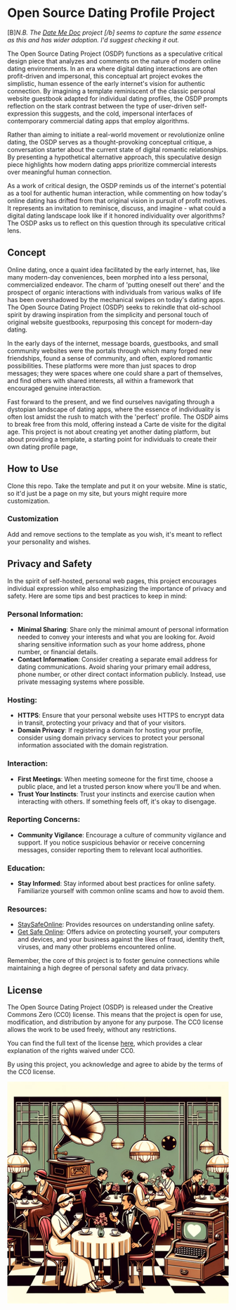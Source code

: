 # Open Source Dating Profile Project


[B]<I>N.B. The [Date Me Doc](https://dateme.directory/) project [/b] seems to capture the same essence as this and has wider adoption. I'd suggest checking it out. </i>

The Open Source Dating Project (OSDP) functions as a speculative critical design piece that analyzes and comments on the nature of modern online dating environments. In an era where digital dating interactions are often profit-driven and impersonal, this conceptual art project evokes the simplistic, human essence of the early internet's vision for authentic connection. By imagining a template reminiscent of the classic personal website guestbook adapted for individual dating profiles, the OSDP prompts reflection on the stark contrast between the type of user-driven self-expression this suggests, and the cold, impersonal interfaces of contemporary commercial dating apps that employ algorithms. 

Rather than aiming to initiate a real-world movement or revolutionize online dating, the OSDP serves as a thought-provoking conceptual critique, a conversation starter about the current state of digital romantic relationships. By presenting a hypothetical alternative approach, this speculative design piece highlights how modern dating apps prioritize commercial interests over meaningful human connection. 

As a work of critical design, the OSDP reminds us of the internet's potential as a tool for authentic human interaction, while commenting on how today's online dating has drifted from that original vision in pursuit of profit motives. It represents an invitation to reminisce, discuss, and imagine - what could a digital dating landscape look like if it honored individuality over algorithms? The OSDP asks us to reflect on this question through its speculative critical lens.

## Concept

Online dating, once a quaint idea facilitated by the early internet, has, like many modern-day conveniences, been morphed into a less personal, commercialized endeavor. The charm of 'putting oneself out there' and the prospect of organic interactions with individuals from various walks of life has been overshadowed by the mechanical swipes on today's dating apps. The Open Source Dating Project (OSDP) seeks to rekindle that old-school spirit by drawing inspiration from the simplicity and personal touch of original website guestbooks, repurposing this concept for modern-day dating.

In the early days of the internet, message boards, guestbooks, and small community websites were the portals through which many forged new friendships, found a sense of community, and often, explored romantic possibilities. These platforms were more than just spaces to drop messages; they were spaces where one could share a part of themselves, and find others with shared interests, all within a framework that encouraged genuine interaction.

Fast forward to the present, and we find ourselves navigating through a dystopian landscape of dating apps, where the essence of individuality is often lost amidst the rush to match with the 'perfect' profile. The OSDP aims to break free from this mold, offering instead a Carte de visite for the digital age. This project is not about creating yet another dating platform, but about providing a template, a starting point for individuals to create their own dating profile page,

## How to Use
Clone this repo. Take the template and put it on your website. Mine is static, so it'd just be a page on my site, but yours might require more customization. 

### Customization
Add and remove sections to the template as you wish, it's meant to reflect your personality and wishes. 

## Privacy and Safety

In the spirit of self-hosted, personal web pages, this project encourages individual expression while also emphasizing the importance of privacy and safety. Here are some tips and best practices to keep in mind:

### Personal Information:
- **Minimal Sharing**: Share only the minimal amount of personal information needed to convey your interests and what you are looking for. Avoid sharing sensitive information such as your home address, phone number, or financial details.
- **Contact Information**: Consider creating a separate email address for dating communications. Avoid sharing your primary email address, phone number, or other direct contact information publicly. Instead, use private messaging systems where possible.

### Hosting:
- **HTTPS**: Ensure that your personal website uses HTTPS to encrypt data in transit, protecting your privacy and that of your visitors.
- **Domain Privacy**: If registering a domain for hosting your profile, consider using domain privacy services to protect your personal information associated with the domain registration.

### Interaction:
- **First Meetings**: When meeting someone for the first time, choose a public place, and let a trusted person know where you'll be and when.
- **Trust Your Instincts**: Trust your instincts and exercise caution when interacting with others. If something feels off, it's okay to disengage.

### Reporting Concerns:
- **Community Vigilance**: Encourage a culture of community vigilance and support. If you notice suspicious behavior or receive concerning messages, consider reporting them to relevant local authorities.

### Education:
- **Stay Informed**: Stay informed about best practices for online safety. Familiarize yourself with common online scams and how to avoid them.

### Resources:
- [StaySafeOnline](https://staysafeonline.org/): Provides resources on understanding online safety.
- [Get Safe Online](https://www.getsafeonline.org/): Offers advice on protecting yourself, your computers and devices, and your business against the likes of fraud, identity theft, viruses, and many other problems encountered online.

Remember, the core of this project is to foster genuine connections while maintaining a high degree of personal safety and data privacy.

## License

The Open Source Dating Project (OSDP) is released under the Creative Commons Zero (CC0) license. This means that the project is open for use, modification, and distribution by anyone for any purpose. The CC0 license allows the work to be used freely, without any restrictions.

You can find the full text of the license [here](https://creativecommons.org/publicdomain/zero/1.0/), which provides a clear explanation of the rights waived under CC0.

By using this project, you acknowledge and agree to abide by the terms of the CC0 license.

![Dating](date1.png)

